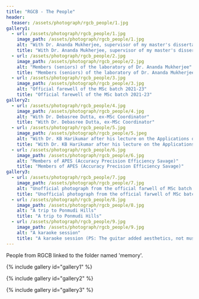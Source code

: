 ```yaml
---
title: "RGCB - The People"
header:
  teaser: /assets/photograph/rgcb_people/1.jpg
gallery1:
  - url: /assets/photograph/rgcb_people/1.jpg
    image_path: /assets/photograph/rgcb_people/1.jpg
    alt: "With Dr. Ananda Mukherjee, supervisor of my master's dissertation project"
    title: "With Dr. Ananda Mukherjee, supervisor of my master's dissertation project"
  - url: /assets/photograph/rgcb_people/2.jpg
    image_path: /assets/photograph/rgcb_people/2.jpg
    alt: "Members (seniors) of the laboratory of Dr. Ananda Mukherjee"
    title: "Members (seniors) of the laboratory of Dr. Ananda Mukherjee"
  - url: /assets/photograph/rgcb_people/3.jpg
    image_path: /assets/photograph/rgcb_people/3.jpg
    alt: "Official farewell of the MSc batch 2021-23"
    title: "Official farewell of the MSc batch 2021-23"
gallery2:
  - url: /assets/photograph/rgcb_people/4.jpg
    image_path: /assets/photograph/rgcb_people/4.jpg
    alt: "With Dr. Debasree Dutta, ex-MSc Coordinator"
    title: "With Dr. Debasree Dutta, ex-MSc Coordinator"
  - url: /assets/photograph/rgcb_people/5.jpg
    image_path: /assets/photograph/rgcb_people/5.jpeg
    alt: "With Dr. KB Harikumar after his lecture on the Applications of RNA interference"
    title: "With Dr. KB Harikumar after his lecture on the Applications of RNA interference"
  - url: /assets/photograph/rgcb_people/6.jpg
    image_path: /assets/photograph/rgcb_people/6.jpg
    alt: "Members of APES (Accuracy Precision Efficiency Savage)"
    title: "Members of APES (Accuracy Precision Efficiency Savage)"
gallery3:
  - url: /assets/photograph/rgcb_people/7.jpg
    image_path: /assets/photograph/rgcb_people/7.jpg
    alt: "Unofficial photograph from the official farwell of MSc batch 2021-23"
    title: "Unofficial photograph from the official farwell of MSc batch 2021-23"
  - url: /assets/photograph/rgcb_people/8.jpg
    image_path: /assets/photograph/rgcb_people/8.jpg
    alt: "A trip to Ponmudi Hills"
    title: "A trip to Ponmudi Hills"
  - url: /assets/photograph/rgcb_people/9.jpg
    image_path: /assets/photograph/rgcb_people/9.jpg
    alt: "A karaoke session"
    title: "A karaoke session (PS: The guitar added aesthetics, not music)"
---
```

People from RGCB linked to the folder named 'memory'.

{% include gallery id="gallery1" %}

{% include gallery id="gallery2" %}

{% include gallery id="gallery3" %}

